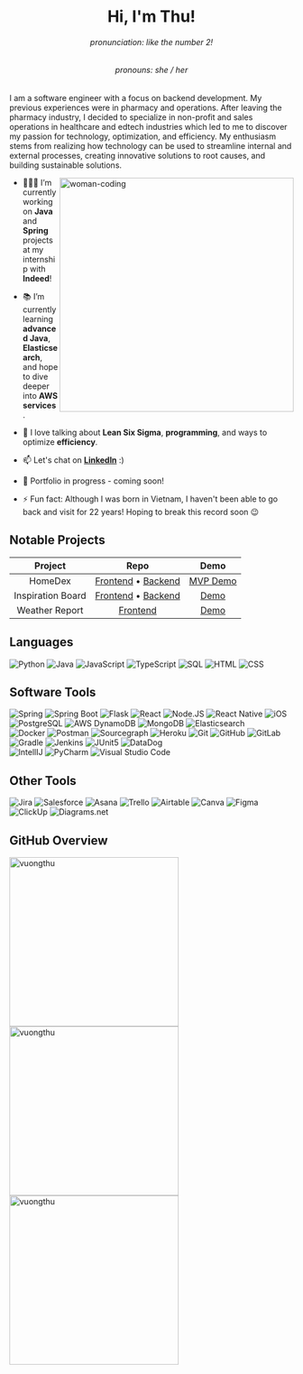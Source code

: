 <h1 align="center">Hi, I'm Thu!</h1>
<h6 align="center">pronunciation: like the number 2!</h6>
<h6 align="center">pronouns: she / her</h6>

I am a software engineer with a focus on backend development. My previous experiences were in pharmacy and operations. After leaving the pharmacy industry, I decided to specialize in non-profit and sales operations in healthcare and edtech industries which led to me to discover my passion for technology, optimization, and efficiency. My enthusiasm stems from realizing how technology can be used to streamline internal and external processes, creating innovative solutions to root causes, and building sustainable solutions.

<img align="right" alt="woman-coding" width="415" src="https://res.cloudinary.com/practicaldev/image/fetch/s--2bZIjPGC--/c_limit%2Cf_auto%2Cfl_progressive%2Cq_66%2Cw_880/https://dev-to-uploads.s3.amazonaws.com/i/d4tvukbt5mra37cvwklk.gif"> 

- 👩🏻‍💻 I’m currently working on **Java** and **Spring** projects at my internship with **Indeed**!

- 📚 I’m currently learning **advanced Java**, **Elasticsearch**, and hope to dive deeper into **AWS services**.

- 💬 I love talking about **Lean Six Sigma**, **programming**, and ways to optimize **efficiency**.

- 📫 Let's chat on **[LinkedIn](https://www.linkedin.com/in/vuongthu/)** :)

- 🌱 Portfolio in progress - coming soon!

- ⚡ Fun fact: Although I was born in Vietnam, I haven't been able to go back and visit for 22 years! Hoping to break this record soon 😉

<h2 align="left">Notable Projects</h2>

| Project | Repo | Demo |
| :-----------: | :-----------: | :-----------: |
| HomeDex | [Frontend](https://github.com/vuongthu/homedex-frontend) • [Backend](https://github.com/vuongthu/homedex-backend) | [MVP Demo](https://drive.google.com/file/d/1LEgKoR5gpt1Y7TTG0S9Pg36NijPRLZY0/view?usp=sharing)
| Inspiration Board | [Frontend](https://github.com/vuongthu/inspiration-board-frontend) • [Backend](https://github.com/vuongthu/inspiration-board-backend) | [Demo](https://inspiration-board-frontend.onrender.com/)
| Weather Report | [Frontend](https://github.com/vuongthu/weather-report) | [Demo](https://vuongthu.github.io/weather-report/)

<h2 align="left">Languages</h2>

![Python](https://img.shields.io/badge/-Python-000000?style=flat&logo=python)
![Java](https://img.shields.io/badge/-Java-000000?style=flat&logo=java)
![JavaScript](https://img.shields.io/badge/-JavaScript-000000?style=flat&logo=javascript)
![TypeScript](https://img.shields.io/badge/-TypeScript-000000?style=flat&logo=typescript)
![SQL](https://img.shields.io/badge/-SQL-000000?style=flat&logo=mysql)
![HTML](https://img.shields.io/badge/-HTML5-000000?style=flat&logo=html5)
![CSS](https://img.shields.io/badge/-CSS-000000?style=flat&logo=css3)

<h2 align="left">Software Tools</h2>

![Spring](https://img.shields.io/badge/-Spring-000000?style=flat&logo=spring)
![Spring Boot](https://img.shields.io/badge/-Spring%20Boot-000000?style=flat&logo=spring%20boot)
![Flask](https://img.shields.io/badge/-Flask-000000?style=flat&logo=#000000)
![React](https://img.shields.io/badge/-React-000000?style=flat&logo=react)
![Node.JS](https://img.shields.io/badge/-Node%2EJS-000000?style=flat&logo=node%2Ejs)
![React Native](https://img.shields.io/badge/-React%20Native-000000?style=flat&logo=reactnative) 
![iOS](https://img.shields.io/badge/-iOS-000000?style=flat&logo=ios) </br>
![PostgreSQL](https://img.shields.io/badge/-PostgreSQL-000000?style=flat&logo=postgresql)
![AWS DynamoDB](https://img.shields.io/badge/-AWS%20DynamoDB-000000?style=flat&logo=amazon%20dynamodb)
![MongoDB](https://img.shields.io/badge/-MongoDB-000000?style=flat&logo=mongodb) 
![Elasticsearch](https://img.shields.io/badge/-Elasticsearch-000000?style=flat&logo=elasticsearch) </br>
![Docker](https://img.shields.io/badge/-Docker-000000?style=flat&logo=docker)
![Postman](https://img.shields.io/badge/-Postman-000000?style=flat&logo=postman)
![Sourcegraph](https://img.shields.io/badge/-Sourcegraph-000000?style=flat&logo=sourcegraph)
![Heroku](https://img.shields.io/badge/-Heroku-000000?style=flat&logo=heroku)
![Git](https://img.shields.io/badge/-Git-000000?style=flat&logo=git)
![GitHub](https://img.shields.io/badge/-GitHub-000000?style=flat&logo=github)
![GitLab](https://img.shields.io/badge/-GitLab-000000?style=flat&logo=gitlab)
![Gradle](https://img.shields.io/badge/-Gradle-000000?style=flat&logo=gradle)
![Jenkins](https://img.shields.io/badge/-Jenkins-000000?style=flat&logo=jenkins)
![JUnit5](https://img.shields.io/badge/-JUnit5-000000?style=flat&logo=junit5)
![DataDog](https://img.shields.io/badge/-DataDog-000000?style=flat&logo=datadog) </br>
![IntellIJ](https://img.shields.io/badge/-IntellIJ%20IDEA-000000?style=flat&logo=intellij%20idea)
![PyCharm](https://img.shields.io/badge/-PyCharm-000000?style=flat&logo=pycharm) 
![Visual Studio Code](https://img.shields.io/badge/-Visual%20Studio%20Code-000000?style=flat&logo=visual%20studio%20code) </br>

<h2 align="left">Other Tools</h2>

![Jira](https://img.shields.io/badge/-Jira-000000?style=flat&logo=jira%20software)
![Salesforce](https://img.shields.io/badge/-Salesforce-000000?style=flat&logo=salesforce)
![Asana](https://img.shields.io/badge/-Asana-000000?style=flat&logo=asana)
![Trello](https://img.shields.io/badge/-Trello-000000?style=flat&logo=trello)
![Airtable](https://img.shields.io/badge/-Airtable-000000?style=flat&logo=airtable)
![Canva](https://img.shields.io/badge/-Canva-000000?style=flat&logo=canva)
![Figma](https://img.shields.io/badge/-Figma-000000?style=flat&logo=figma)
![ClickUp](https://img.shields.io/badge/-ClickUp-000000?style=flat&logo=clickup)
![Diagrams.net](https://img.shields.io/badge/-Diagrams.net-000000?style=flat&logo=diagrams.net)

<h2 align="left">GitHub Overview</h2>
<img width="300" src="https://github-readme-stats.vercel.app/api/top-langs/?username=vuongthu&layout=compact&hide=procfile,mako,dockerfile,shell&theme=vue-dark&langs_count=10" alt="vuongthu"/>
<img width="300" src="https://github-readme-stats.vercel.app/api?username=vuongthu&show_icons=true&locale=en&theme=vue-dark&count_private=true" alt="vuongthu"/>
<img width="300" src="https://github-readme-streak-stats.herokuapp.com/?user=vuongthu&theme=vue-dark" alt="vuongthu"/>
